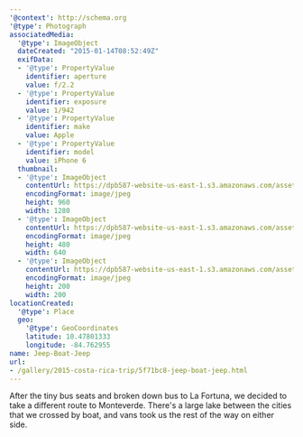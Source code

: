 ```yaml
---
'@context': http://schema.org
'@type': Photograph
associatedMedia:
  '@type': ImageObject
  dateCreated: "2015-01-14T08:52:49Z"
  exifData:
  - '@type': PropertyValue
    identifier: aperture
    value: f/2.2
  - '@type': PropertyValue
    identifier: exposure
    value: 1/942
  - '@type': PropertyValue
    identifier: make
    value: Apple
  - '@type': PropertyValue
    identifier: model
    value: iPhone 6
  thumbnail:
  - '@type': ImageObject
    contentUrl: https://dpb587-website-us-east-1.s3.amazonaws.com/asset/gallery/2015-costa-rica-trip/5f71bc8-jeep-boat-jeep~1280.jpg
    encodingFormat: image/jpeg
    height: 960
    width: 1280
  - '@type': ImageObject
    contentUrl: https://dpb587-website-us-east-1.s3.amazonaws.com/asset/gallery/2015-costa-rica-trip/5f71bc8-jeep-boat-jeep~640w.jpg
    encodingFormat: image/jpeg
    height: 480
    width: 640
  - '@type': ImageObject
    contentUrl: https://dpb587-website-us-east-1.s3.amazonaws.com/asset/gallery/2015-costa-rica-trip/5f71bc8-jeep-boat-jeep~200x200.jpg
    encodingFormat: image/jpeg
    height: 200
    width: 200
locationCreated:
  '@type': Place
  geo:
    '@type': GeoCoordinates
    latitude: 10.47801333
    longitude: -84.762955
name: Jeep-Boat-Jeep
url:
- /gallery/2015-costa-rica-trip/5f71bc8-jeep-boat-jeep.html
---
```


After the tiny bus seats and broken down bus to La Fortuna, we decided to take a different route to Monteverde. There's a large lake between the cities that we crossed by boat, and vans took us the rest of the way on either side.

